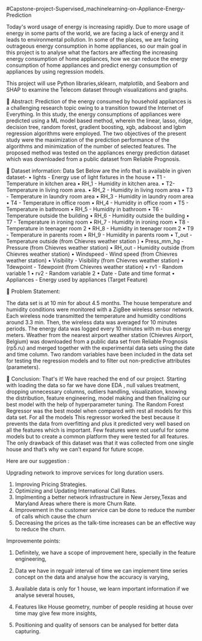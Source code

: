 #Capstone-project-Supervised_machinelearning-on-Appliance-Energy-Prediction

Today's word usage of energy is increasing rapidly. Due to more usage of energy in some parts of the world, we are facing a lack of energy and it leads to environmental pollution. In some of the places, we are facing outrageous energy consumption in home appliances, so our main goal in this project is to analyse what the factors are affecting the increasing energy consumption of home appliances, how we can reduce the energy consumption of home appliances and predict energy consumption of appliances by using regression models.

This project will use Python libraries,sklearn, matplotlib, and Seaborn and SHAP to examine the Telecom dataset through visualizations and graphs.

📖 Abstract: Prediction of the energy consumed by household appliances is a challenging research topic owing to a transition toward the Internet of Everything. In this study, the energy consumptions of appliances were predicted using a ML model based method, wherein the linear, lasso, ridge, decision tree, random forest, gradient boosting, xgb, adaboost and lgbm regression algorithms were employed. The two objectives of the present study were the maximization of the prediction performance of the algorithms and minimization of the number of selected features. The proposed method was tested on the appliances energy prediction dataset which was downloaded from a public dataset from Reliable Prognosis.


📖 Dataset information: Data Set
Below are the info that is available in given dataset-
•	lights - Energy use of light fixtures in the house
•	T1 - Temperature in kitchen area 
•	RH_1 -  Humidity in kitchen area. 
•	T2- Temperature in living room area.
•	RH_2 - Humidity in living room area 
•	T3 - Temperature in laundry room area
•	RH_3  - Humidity in laundry room area 
•	T4 - Temperature in office room 
•	RH_4 - Humidity in office room 
•	T5 - Temperature in bathroom 
•	RH_5 - Humidity in bathroom 
•	T6 - Temperature outside the building 
•	RH_6 - Humidity outside the building 
•	T7 - Temperature in ironing room 
•	RH_7 - Humidity in ironing room 
•	T8 - Temperature in teenager room 2 
•	RH_8  - Humidity in teenager room 2 
•	T9 - Temperature in parents room 
•	RH_9 - Humidity in parents room 
•	T_out - Temperature outside (from Chievres weather station )
•	Press_mm_hg - Pressure (from Chievres weather station) 
•	RH_out - Humidity outside (from Chievres weather station) 
•	Windspeed - Wind speed (from Chievres weather station) 
•	Visibility - Visibility (from Chievres weather station) 
•	Tdewpoint - Tdewpoint (from Chievres weather station) 
•	rv1 - Random variable 1 
•	rv2 - Random variable 2
•	Date - Date and time format 
•	Appliances - Energy used by appliances (Target Feature)

📖 Problem Statement: 

The data set is at 10 min for about 4.5 months. The house temperature and humidity conditions were monitored with a ZigBee wireless sensor network. Each wireless node transmitted the temperature and humidity conditions around 3.3 min. Then, the wireless data was averaged for 10 minutes periods. The energy data was logged every 10 minutes with m-bus energy meters. Weather from the nearest airport weather station (Chievres Airport, Belgium) was downloaded from a public data set from Reliable Prognosis (rp5.ru) and merged together with the experimental data sets using the date and time column. Two random variables have been included in the data set for testing the regression models and to filter out non-predictive attributes (parameters).

📖 Conclusion: That's it! We have reached the end of our project.
Starting with loading the data so far we have done EDA , null values treatment, dropping unnecessary columns, outliers handling, visualization, knowing the distribution, feature engineering, model making and then finalizing our best model with the help of hyperparameter tuning.
The Random Forest Regressor was the best model when compared with rest all models for this data set. For all the models This regressor worked the best because it prevents the data from overfitting and plus it predicted very well based on all the features which is important. Few features were not useful for some models but to create a common platform they were tested for all features.
The only drawback of this dataset was that it was collected from one single house and that’s why we can’t expand for future scope.

Here are our suggestion :

Upgrading network to improve services for long duration users.
1. Improving Pricing Strategies.
2. Optimizing and Updating International Call Rates.
3. Implmenting a better network infrastructure in New Jersey,Texas and Maryland Areas where there is more Churn Rate.
4. Improvement in the customer service can be done to reduce the number of calls which cause the churn
4. Decreasing the prices as the talk-time increases can be an effective way to reduce the churn.




Improvemente points:
1. Definitely, we have a scope of improvement here, specially in the feature engineering,

2. Data we have in regualr interval of time we can implement time series concept on the data and analyse how the accuracy is varying,

3. Available data is only for 1 house, we learn important information if we analyse several houses,

4. Features like House geometry, number of people residing at house over time may give few more insights,
5. Positioning and quality of sensors can be analysed for better data capturing.

